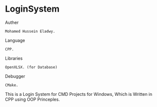 # LoginSystem

Auther 
  
    Mohamed Hussein Eladwy.

Language

    CPP.

Libraries 

    OpenXLSX. (for Database)

Debugger 

    CMake.


This is a Login System for CMD Projects for Windows, Which is Written in CPP using OOP Princeples.
